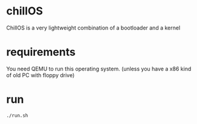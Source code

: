 # chillOS
ChillOS is a very lightweight combination of a bootloader and a kernel

# requirements
You need QEMU to run this operating system. (unless you have a x86 kind of old PC with floppy drive)

# run
```
./run.sh
```
